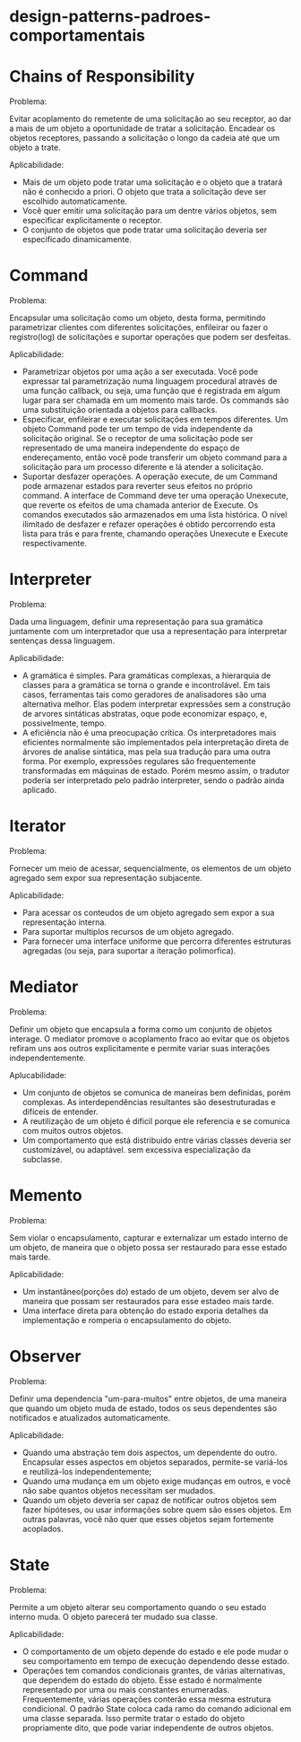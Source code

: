 # design-patterns-padroes-comportamentais

# Chains of Responsibility

Problema:

Evitar acoplamento do remetente de uma solicitação ao seu receptor, ao dar a mais de um objeto a oportunidade de tratar a solicitação. Encadear os objetos receptores, passando a solicitação o longo da cadeia até que um objeto a trate.

Aplicabilidade:

 - Mais de um objeto pode tratar uma solicitação e o objeto que a tratará não é conhecido a priori. O objeto que trata a solicitação deve ser escolhido automaticamente.
 - Você quer emitir uma solicitação para um dentre vários objetos, sem especificar explicitamente o receptor.
 - O conjunto de objetos que pode tratar uma solicitação deveria ser especificado dinamicamente.

# Command

Problema:

Encapsular uma solicitação como um objeto, desta forma, permitindo parametrizar clientes com diferentes solicitações, enfileirar ou fazer o registro(log) de solicitações e suportar operações que podem ser desfeitas.

Aplicabilidade:

 - Parametrizar objetos por uma ação a ser executada. Você pode expressar tal parametrização numa linguagem procedural através de uma função callback, ou seja, uma função que é registrada em algum lugar para ser chamada em um momento mais tarde. Os commands são uma substituição orientada a objetos para callbacks.
 - Especificar, enfileirar e executar solicitações em tempos diferentes. Um objeto Command pode ter um tempo de vida independente da solicitação original. Se o receptor de uma solicitação pode ser representado de uma maneira independente do espaço de endereçamento, então você pode transferir um objeto command para a solicitação para um processo diferente e lá atender a solicitação.
 - Suportar desfazer operações. A operação execute, de um Command pode armazenar estados para reverter seus efeitos no próprio command. A interface de Command deve ter uma operação Unexecute, que reverte os efeitos de uma chamada anterior de Execute. Os comandos executados são armazenados em uma lista histórica. O nível ilimitado de desfazer e refazer operações é obtido percorrendo esta lista para trás e para frente, chamando operações Unexecute e Execute respectivamente.

 # Interpreter

 Problema:

 Dada uma linguagem, definir uma representação para sua gramática juntamente com um interpretador que usa a representação para interpretar sentenças dessa linguagem.

 Aplicabilidade:

  - A gramática é simples. Para gramáticas complexas, a hierarquia de classes para a gramática se torna o grande e incontrolável. Em tais casos, ferramentas tais como geradores de analisadores são uma alternativa melhor. Elas podem interpretar expressões sem a construção de arvores sintáticas abstratas, oque pode economizar espaço, e, possivelmente, tempo.
  - A eficiência não é uma preocupação crítica. Os interpretadores mais eficientes normalmente são implementados pela interpretação direta de árvores de analise sintática, mas pela sua tradução para uma outra forma. Por exemplo, expressões regulares são frequentemente transformadas em máquinas de estado. Porém mesmo assim, o tradutor poderia ser interpretado pelo padrão interpreter, sendo o padrão ainda aplicado.

# Iterator

Problema:

Fornecer um meio de acessar, sequencialmente, os elementos de um objeto agregado sem expor sua representação subjacente.

Aplicabilidade:

 - Para acessar os conteudos de um objeto agregado sem expor a sua representação interna.
 - Para suportar multiplos recursos de um objeto agregado.
 - Para fornecer uma interface uniforme que percorra diferentes estruturas agregadas (ou seja, para suportar a iteração polimorfica).
 
# Mediator

Problema:

Definir um objeto que encapsula a forma como um conjunto de objetos interage. O mediator promove o acoplamento fraco ao evitar que os objetos refiram uns aos outros explicitamente e permite variar suas interações independentemente.

Aplucabilidade:

 - Um conjunto de objetos se comunica de maneiras bem definidas, porém complexas. As interdependências resultantes são desestruturadas e difíceis de entender.
  - A reutilização de um objeto é dificil porque ele referencia e se comunica com muitos outros objetos.
  - Um comportamento que está distribuido entre várias classes deveria ser customizável, ou adaptável. sem excessiva especialização da subclasse.

# Memento

Problema:

Sem violar o encapsulamento, capturar e externalizar um estado interno de um objeto, de maneira que o objeto possa ser restaurado para esse estado mais tarde.

Aplicabilidade:
 - Um instantâneo(porções do) estado de um objeto, devem ser alvo de maneira que possam ser restaurados para esse estadeo mais tarde.
 - Uma interface direta para obtenção do estado exporia detalhes da implementação e romperia o encapsulamento do objeto.

# Observer

Problema:

Definir uma dependencia "um-para-muitos" entre objetos, de uma maneira que quando um objeto muda de estado, todos os seus dependentes são notificados e atualizados automaticamente.

Aplicabilidade:
 - Quando uma abstração tem dois aspectos, um dependente do outro. Encapsular esses aspectos em objetos separados, permite-se variá-los e reutilizá-los independentemente;
 - Quando uma mudança em um objeto exige mudanças em outros, e você não sabe quantos objetos necessitam ser mudados.
 - Quando um objeto deveria ser capaz de notificar outros objetos sem fazer hipóteses, ou usar informações sobre quem são esses objetos. Em outras palavras, você não quer que esses objetos sejam fortemente acoplados.

# State

Problema:

Permite a um objeto alterar seu comportamento quando o seu estado interno muda. O objeto parecerá ter mudado sua classe.

Aplicabilidade:

 - O comportamento de um objeto depende do estado e ele pode mudar o seu comportamento em tempo de execução dependendo desse estado.
 - Operações tem comandos condicionais grantes, de várias alternativas, que dependem do estado do objeto. Esse estado é normalmente representado por uma ou mais constantes enumeradas. Frequentemente, várias operações conterão essa mesma estrutura condicional. O padrão State coloca cada ramo do comando adicional em uma classe separada. Isso permite tratar o estado do objeto propriamente dito, que pode variar independente de outros objetos.
 
